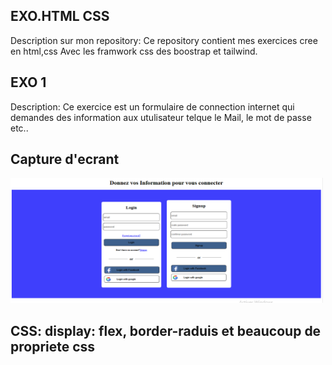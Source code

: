 ## EXO.HTML CSS
Description sur mon repository: Ce repository contient  mes exercices cree en html,css Avec les framwork css des boostrap et tailwind.
## EXO 1
Description: Ce exercice est un formulaire de connection internet qui demandes des information aux utulisateur telque le Mail, le mot de passe etc..
## Capture d'ecrant  
<img src="Capture-d'ecran/exo1.png" alt="exo1" width="500" height="200">

## CSS: display: flex, border-raduis et beaucoup de propriete css




